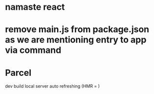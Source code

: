 # namaste react 

# remove main.js from package.json as we are mentioning entry to app via command
# Parcel
  dev build 
  local server
  auto refreshing (HMR = )